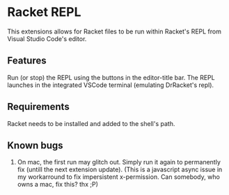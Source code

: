 # Racket REPL

This extensions allows for Racket files to be run within Racket's REPL from Visual Studio Code's editor.

## Features

Run (or stop) the REPL using the buttons in the editor-title bar.
The REPL launches in the integrated VSCode terminal (emulating DrRacket's repl).

## Requirements

Racket needs to be installed and added to the shell's path.

## Known bugs
1. On mac, the first run may glitch out. 
   Simply run it again to permanently fix (untill the next extension update).
   (This is a javascript async issue in my workarround to fix impersistent x-permission. Can somebody, who owns a mac, fix this? thx ;P)
